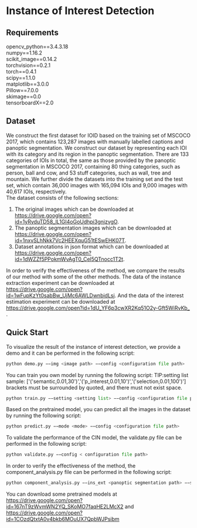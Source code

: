 # Instance of Interest Detection

## Requirements
opencv_python==3.4.3.18  
numpy==1.16.2  
scikit_image==0.14.2  
torchvision==0.2.1  
torch==0.4.1  
scipy==1.1.0  
matplotlib==3.0.0  
Pillow==7.0.0  
skimage==0.0  
tensorboardX==2.0  

## Dataset
We construct the first dataset for IOID based on the training set of MSCOCO 2017, which contains 123,287 images with manually labelled captions and panoptic segmentation. We construct our dataset by representing each IOI with its category and its region in the panoptic segmentation. There are 133 categories of IOIs in total, the same as those provided by the panoptic segmentation in MSCOCO 2017, containing 80 thing categories, such as person, ball and cow, and 53 stuff categories, such as wall, tree and mountain. We further divide the datasets into the training set and the test set, which contain 36,000 images with 165,094 IOIs and 9,000 images with 40,617 IOIs, respectively.  
The dataset consists of the following sections:
1. The original images which can be downloaded at https://drive.google.com/open?id=1yRyduTD58_lL1GI4oGoUdhpi3gnjzvgO.
2. The panoptic segmentation images which can be downloaded at https://drive.google.com/open?id=1nxvSLhNkk7Vc2HEEXquG51tESwEHK07T.
3. Dataset annotations in json format which can be downloaded at https://drive.google.com/open?id=1dWZZf5PPokmWvAgT0_Cel5QTnocc1T2t.

In order to verify the effectiveness of the method, we compare the results of our method with some of the other methods. The data of the instance extraction experiment can be downloaded at https://drive.google.com/open?id=1wFupKzYt0sabBw_UjMc6AWLDwnbidLsj. And the data of the interest estimation experiment can be downloaded at <https://drive.google.com/open?id=1dU_YF6p3cwXR2Kq51O2y-Gft5WiRvKb_> .
## Quick Start
To visualize the result of the instance of interest detection, we provide a demo and it can be performed in the following script:
```python
python demo.py −−img <image path> −−config <configuration file path>
```
You can train you own model by running the following script:
TIP:setting list sample: ['('semantic,0.01,30')','('p_interest,0.01,10')','('selection,0.01,100')']
brackets must be surrounded by quoted, and there must not exist space.
```python
python train.py −−setting <setting list> −−config <configuration file path>
```
Based on the pretrained model, you can predict all the images in the dataset by running the following script:
```python
python predict.py −−mode <mode> −−config <configuration file path>
```
To validate the performance of the CIN model, the validate.py file can be performed in the following script:
```python
python validate.py −−config < configuration file path>
```
In order to verify the effectiveness of the method, the component_analysis.py file can be performed in the following script:
```python
python component_analysis.py −−ins_ext <panoptic segmentation path> −−sem_ext <semantic segmentation path> −−p_intr <interest estimation path> −−config <configuration file path>
```
You can download some pretrained models at https://drive.google.com/open?id=167nT9zWvmWN2YQ_SKoMO7faqHE2LMcX2 and https://drive.google.com/open?id=1COzdQtxtA0v4bkb6MOuUX7QpbWJPsibm